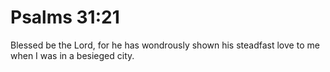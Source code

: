 # Psalms 31:21

Blessed be the Lord, for he has wondrously shown his steadfast love to me when I was in a besieged city.
